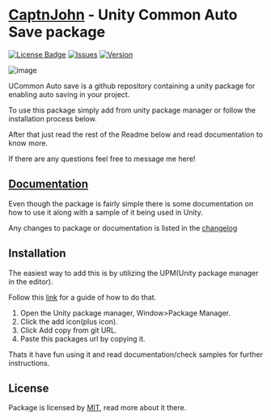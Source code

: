 # [CaptnJohn](https://github.com/CaptnJohn/ucommon-auto-save) - Unity Common Auto Save package

[![License Badge](https://img.shields.io/apm/l/ucommon-auto-save)](/LICENSE.md)
[![Issues](https://img.shields.io/github/issues/CaptnJohn/ucommon-auto-save)](https://github.com/CaptnJohn/ucommon-auto-save/issues)
[![Version](https://img.shields.io/github/package-json/v/CaptnJohn/ucommon-auto-save)](https://img.shields.io/github/package-json/v/CaptnJohn/ucommon-auto-save)

![image](https://user-images.githubusercontent.com/16833945/181690966-65b43a04-5f3b-4682-afcf-7a6fc3dec3da.png)

UCommon Auto save is a github repository containing a unity package for enabling auto saving in your project.

To use this package simply add from unity package manager or follow the installation process below.

After that just read the rest of the Readme below and read documentation to know more.

If there are any questions feel free to message me here!

## [Documentation](/Documentation~/UCommonAutoSave.md)

Even though the package is fairly simple there is some documentation on how to use it along with a sample of it being used in Unity.

Any changes to package or documentation is listed in the [changelog](/CHANGELOG.md)

## Installation

The easiest way to add this is by utilizing the UPM(Unity package manager in the editor).

Follow this [link](https://docs.unity3d.com/Manual/upm-ui-giturl.html) for a guide of how to do that.

1. Open the Unity package manager, Window>Package Manager.
2. Click the add icon(plus icon).
3. Click Add copy from git URL.
4. Paste this packages url by copying it.

Thats it have fun using it and read documentation/check samples for further instructions.

## License

Package is licensed by [MIT](/LICENSE.md), read more about it there.
